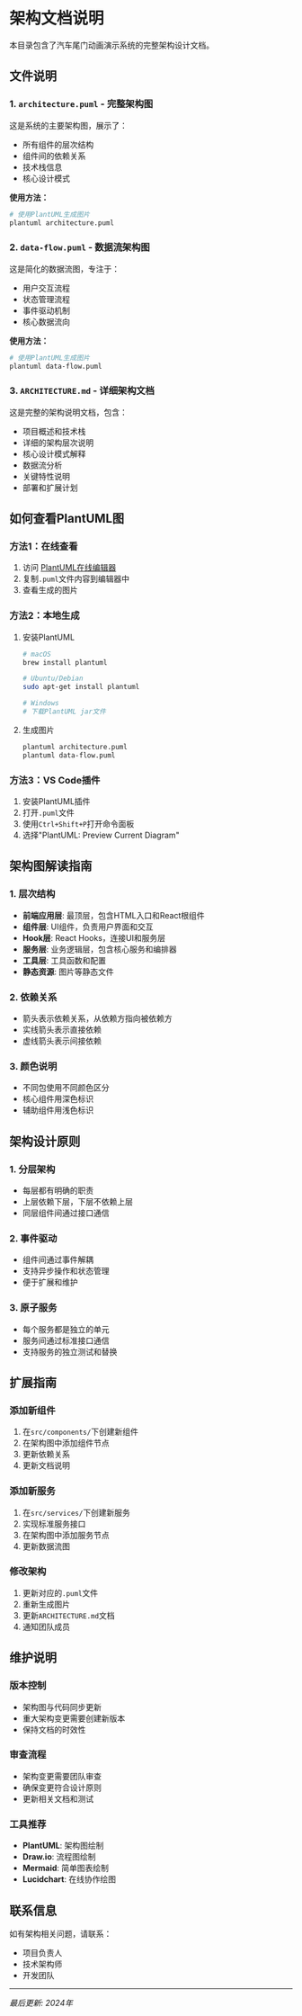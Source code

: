 # 架构文档说明

本目录包含了汽车尾门动画演示系统的完整架构设计文档。

## 文件说明

### 1. `architecture.puml` - 完整架构图
这是系统的主要架构图，展示了：
- 所有组件的层次结构
- 组件间的依赖关系
- 技术栈信息
- 核心设计模式

**使用方法：**
```bash
# 使用PlantUML生成图片
plantuml architecture.puml
```

### 2. `data-flow.puml` - 数据流架构图
这是简化的数据流图，专注于：
- 用户交互流程
- 状态管理流程
- 事件驱动机制
- 核心数据流向

**使用方法：**
```bash
# 使用PlantUML生成图片
plantuml data-flow.puml
```

### 3. `ARCHITECTURE.md` - 详细架构文档
这是完整的架构说明文档，包含：
- 项目概述和技术栈
- 详细的架构层次说明
- 核心设计模式解释
- 数据流分析
- 关键特性说明
- 部署和扩展计划

## 如何查看PlantUML图

### 方法1：在线查看
1. 访问 [PlantUML在线编辑器](http://www.plantuml.com/plantuml/uml/)
2. 复制`.puml`文件内容到编辑器中
3. 查看生成的图片

### 方法2：本地生成
1. 安装PlantUML
   ```bash
   # macOS
   brew install plantuml
   
   # Ubuntu/Debian
   sudo apt-get install plantuml
   
   # Windows
   # 下载PlantUML jar文件
   ```

2. 生成图片
   ```bash
   plantuml architecture.puml
   plantuml data-flow.puml
   ```

### 方法3：VS Code插件
1. 安装PlantUML插件
2. 打开`.puml`文件
3. 使用`Ctrl+Shift+P`打开命令面板
4. 选择"PlantUML: Preview Current Diagram"

## 架构图解读指南

### 1. 层次结构
- **前端应用层**: 最顶层，包含HTML入口和React根组件
- **组件层**: UI组件，负责用户界面和交互
- **Hook层**: React Hooks，连接UI和服务层
- **服务层**: 业务逻辑层，包含核心服务和编排器
- **工具层**: 工具函数和配置
- **静态资源**: 图片等静态文件

### 2. 依赖关系
- 箭头表示依赖关系，从依赖方指向被依赖方
- 实线箭头表示直接依赖
- 虚线箭头表示间接依赖

### 3. 颜色说明
- 不同包使用不同颜色区分
- 核心组件用深色标识
- 辅助组件用浅色标识

## 架构设计原则

### 1. 分层架构
- 每层都有明确的职责
- 上层依赖下层，下层不依赖上层
- 同层组件间通过接口通信

### 2. 事件驱动
- 组件间通过事件解耦
- 支持异步操作和状态管理
- 便于扩展和维护

### 3. 原子服务
- 每个服务都是独立的单元
- 服务间通过标准接口通信
- 支持服务的独立测试和替换

## 扩展指南

### 添加新组件
1. 在`src/components/`下创建新组件
2. 在架构图中添加组件节点
3. 更新依赖关系
4. 更新文档说明

### 添加新服务
1. 在`src/services/`下创建新服务
2. 实现标准服务接口
3. 在架构图中添加服务节点
4. 更新数据流图

### 修改架构
1. 更新对应的`.puml`文件
2. 重新生成图片
3. 更新`ARCHITECTURE.md`文档
4. 通知团队成员

## 维护说明

### 版本控制
- 架构图与代码同步更新
- 重大架构变更需要创建新版本
- 保持文档的时效性

### 审查流程
- 架构变更需要团队审查
- 确保变更符合设计原则
- 更新相关文档和测试

### 工具推荐
- **PlantUML**: 架构图绘制
- **Draw.io**: 流程图绘制
- **Mermaid**: 简单图表绘制
- **Lucidchart**: 在线协作绘图

## 联系信息

如有架构相关问题，请联系：
- 项目负责人
- 技术架构师
- 开发团队

---

*最后更新: 2024年* 